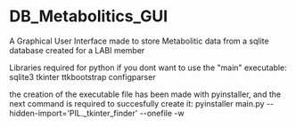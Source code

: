 # DB_Metabolitics_GUI
A Graphical User Interface made to store Metabolitic data from a sqlite database created for a LABI member

Libraries required for python if you dont want to use the "main" executable:
sqlite3
tkinter
ttkbootstrap
configparser

the creation of the executable file has been made with pyinstaller, and the next command is required to succesfully create it:
pyinstaller main.py --hidden-import='PIL._tkinter_finder' --onefile -w


